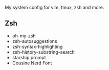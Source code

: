 My system config for vim, tmux, zsh and more.

## Zsh 
- oh-my-zsh
- zsh-autosuggestions
- zsh-syntax-highlighting
- zsh-history-substring-search
- starship prompt
- Cousine Nerd Font
